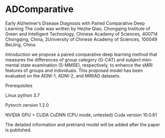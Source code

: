 # ADComparative
Early Alzheimer’s Disease Diagnosis with Paired Comparative Deep Learning
The code was written by Hezhe Qiao, Chongqing Institute of Green and Intelligent Technology, Chinese Academy of Sciences, 400714 Chongqing, China, 2University of
Chinese Academy of Sciences, 100049 BeiJing, China.

Introduction 
we propose a paired comparative deep learning method that measures the
differences of group category (G-CAT) and subject mini-mental state examination (S-MMSE), respectively,
to enhance the sMRI features of groups and individuals. This proposed model has been evaluated on
the ADNI-1, ADNI-2, and MIRIAD datasets.

Prerequisites

Linux python 3.7

Pytorch version 1.2.0

NVIDIA GPU + CUDA CuDNN (CPU mode, untested) Cuda version 10.0.61

The detailed information and pretriand model will be added after the paper is published.
